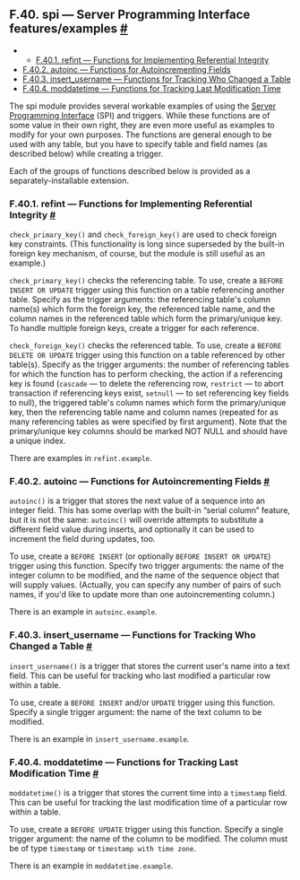 ## F.40. spi — Server Programming Interface features/examples [#](#CONTRIB-SPI)

  * *   [F.40.1. refint — Functions for Implementing Referential Integrity](contrib-spi#CONTRIB-SPI-REFINT)
  * [F.40.2. autoinc — Functions for Autoincrementing Fields](contrib-spi#CONTRIB-SPI-AUTOINC)
  * [F.40.3. insert\_username — Functions for Tracking Who Changed a Table](contrib-spi#CONTRIB-SPI-INSERT-USERNAME)
  * [F.40.4. moddatetime — Functions for Tracking Last Modification Time](contrib-spi#CONTRIB-SPI-MODDATETIME)

The spi module provides several workable examples of using the [Server Programming Interface](spi "Chapter 47. Server Programming Interface") (SPI) and triggers. While these functions are of some value in their own right, they are even more useful as examples to modify for your own purposes. The functions are general enough to be used with any table, but you have to specify table and field names (as described below) while creating a trigger.

Each of the groups of functions described below is provided as a separately-installable extension.

### F.40.1. refint — Functions for Implementing Referential Integrity [#](#CONTRIB-SPI-REFINT)

`check_primary_key()` and `check_foreign_key()` are used to check foreign key constraints. (This functionality is long since superseded by the built-in foreign key mechanism, of course, but the module is still useful as an example.)

`check_primary_key()` checks the referencing table. To use, create a `BEFORE INSERT OR UPDATE` trigger using this function on a table referencing another table. Specify as the trigger arguments: the referencing table's column name(s) which form the foreign key, the referenced table name, and the column names in the referenced table which form the primary/unique key. To handle multiple foreign keys, create a trigger for each reference.

`check_foreign_key()` checks the referenced table. To use, create a `BEFORE DELETE OR UPDATE` trigger using this function on a table referenced by other table(s). Specify as the trigger arguments: the number of referencing tables for which the function has to perform checking, the action if a referencing key is found (`cascade` — to delete the referencing row, `restrict` — to abort transaction if referencing keys exist, `setnull` — to set referencing key fields to null), the triggered table's column names which form the primary/unique key, then the referencing table name and column names (repeated for as many referencing tables as were specified by first argument). Note that the primary/unique key columns should be marked NOT NULL and should have a unique index.

There are examples in `refint.example`.

### F.40.2. autoinc — Functions for Autoincrementing Fields [#](#CONTRIB-SPI-AUTOINC)

`autoinc()` is a trigger that stores the next value of a sequence into an integer field. This has some overlap with the built-in “serial column” feature, but it is not the same: `autoinc()` will override attempts to substitute a different field value during inserts, and optionally it can be used to increment the field during updates, too.

To use, create a `BEFORE INSERT` (or optionally `BEFORE INSERT OR UPDATE`) trigger using this function. Specify two trigger arguments: the name of the integer column to be modified, and the name of the sequence object that will supply values. (Actually, you can specify any number of pairs of such names, if you'd like to update more than one autoincrementing column.)

There is an example in `autoinc.example`.

### F.40.3. insert\_username — Functions for Tracking Who Changed a Table [#](#CONTRIB-SPI-INSERT-USERNAME)

`insert_username()` is a trigger that stores the current user's name into a text field. This can be useful for tracking who last modified a particular row within a table.

To use, create a `BEFORE INSERT` and/or `UPDATE` trigger using this function. Specify a single trigger argument: the name of the text column to be modified.

There is an example in `insert_username.example`.

### F.40.4. moddatetime — Functions for Tracking Last Modification Time [#](#CONTRIB-SPI-MODDATETIME)

`moddatetime()` is a trigger that stores the current time into a `timestamp` field. This can be useful for tracking the last modification time of a particular row within a table.

To use, create a `BEFORE UPDATE` trigger using this function. Specify a single trigger argument: the name of the column to be modified. The column must be of type `timestamp` or `timestamp with time zone`.

There is an example in `moddatetime.example`.